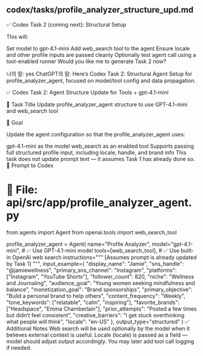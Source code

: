 ## codex/tasks/profile_analyzer_structure_upd.md

✅ Codex Task 2 (coming next): Structural Setup

This will:

Set model to gpt-4.1-mini
Add web_search tool to the agent
Ensure locale and other profile inputs are passed cleanly
Optionally test agent call using a tool-enabled runner
Would you like me to generate Task 2 now?

나의 말:
yes
ChatGPT의 말:
Here’s Codex Task 2: Structural Agent Setup for profile_analyzer_agent, focused on model/tool config and data propagation.

✅ Codex Task 2: Agent Structure Update for Tools + gpt-4.1-mini

📄 Task Title
Update profile_analyzer_agent structure to use GPT-4.1-mini and web_search tool

🎯 Goal

Update the agent configuration so that the profile_analyzer_agent uses:

gpt-4.1-mini as the model
web_search as an enabled tool
Supports passing full structured profile input, including locale, handle, and brand info
This task does not update prompt text — it assumes Task 1 has already done so.
🧠 Prompt to Codex

# 📍 File: api/src/app/profile_analyzer_agent.py

from agents import Agent
from openai.tools import web_search_tool

profile_analyzer_agent = Agent(
    name="Profile Analyzer",
    model="gpt-4.1-mini",  # ✅ Use GPT-4.1-mini model
    tools=[web_search_tool],  # ✅ Use built-in OpenAI web search
    instructions="""
    [Assumes prompt is already updated by Task 1]
    """,
    input_example={
        "display_name": "Jamie",
        "sns_handle": "@jamiewellness",
        "primary_sns_channel": "Instagram",
        "platforms": ["Instagram", "YouTube Shorts"],
        "follower_count": 820,
        "niche": "Wellness and Journaling",
        "audience_goal": "Young women seeking mindfulness and balance",
        "monetization_goal": "Brand sponsorships",
        "primary_objective": "Build a personal brand to help others",
        "content_frequency": "Weekly",
        "tone_keywords": ["relatable", "calm", "inspiring"],
        "favorite_brands": ["Headspace", "Emma Chamberlain"],
        "prior_attempts": "Posted a few times but didn’t feel consistent",
        "creative_barriers": "I get stuck overthinking what people will think",
        "locale": "en-US"
    },
    output_type="structured"
)
✅ Additional Notes
Web search will be used optionally by the model when it believes external context is useful.
Locale (locale) is passed as a field — model should adjust output accordingly.
You may later add tool call logging if needed.
